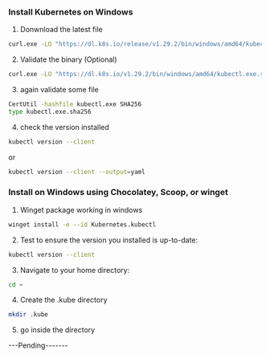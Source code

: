### Install Kubernetes on Windows 
1. Donwnload the latest file
```sh
curl.exe -LO "https://dl.k8s.io/release/v1.29.2/bin/windows/amd64/kubectl.exe"
```
2. Validate the binary (Optional)
```sh
curl.exe -LO "https://dl.k8s.io/v1.29.2/bin/windows/amd64/kubectl.exe.sha256"
```
3. again validate some file
```sh
CertUtil -hashfile kubectl.exe SHA256
type kubectl.exe.sha256
```
4. check the version installed 
```sh
kubectl version --client
```
or 
```sh
kubectl version --client --output=yaml
```
### Install on Windows using Chocolatey, Scoop, or winget
1. Winget package working in windows 
```sh
winget install -e --id Kubernetes.kubectl
```
2. Test to ensure the version you installed is up-to-date:
```sh
kubectl version --client
```
3. Navigate to your home directory:
```sh
cd ~
```
4. Create the .kube directory
```sh
mkdir .kube
```
5. go inside the directory

---Pending-------
